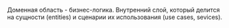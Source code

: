 Доменная область - бизнес-логика. Внутренний слой, который делится на сущности (entities) и сценарии их использования (use cases, sevices).
